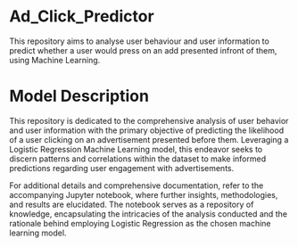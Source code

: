 # Ad_Click_Predictor

This repository aims to analyse user behaviour and user information to predict whether a user would press on an add presented infront of them, using Machine Learning.

# Model Description 

This repository is dedicated to the comprehensive analysis of user behavior and user information with the primary objective of predicting the likelihood of a user clicking on an advertisement presented before them. Leveraging a Logistic Regression Machine Learning model, this endeavor seeks to discern patterns and correlations within the dataset to make informed predictions regarding user engagement with advertisements.

For additional details and comprehensive documentation, refer to the accompanying Jupyter notebook, where further insights, methodologies, and results are elucidated. The notebook serves as a repository of knowledge, encapsulating the intricacies of the analysis conducted and the rationale behind employing Logistic Regression as the chosen machine learning model.
